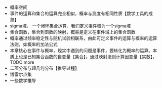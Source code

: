 - 概率空间 
- 事件的运算和集合的运算完全相似，概率与测度有相同性质【数学工具的成熟】
- sigma域， 一个闭环集合运算，我们定义事件域为一个sigma域
- 集合函数，集合到函数的映射，概率是定义在事件域上的集合函数
- 概率通过频率稳定性与随机试验相联系，由此可定义事件的运算与概率的运算法则，如概率的加法公式
- 本章核心在事件与概率，现实中遇到的问题是事件，要转化为概率的运算。本质上也是已知集合函数的自变量【集合】，通过映射法则计算因变量【实数】。
TODO more
- 二项分布与超几何分布【推导过程】
- 博雷尔点集
- 一些数学推导